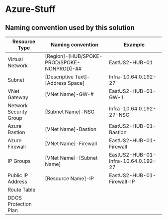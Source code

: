 # Azure-Stuff

## Naming convention used by this solution

| Resource Type | Naming convention | Example |
| --------------| ----------------- | ------- |
| Virtual Network | [Region]-[HUB/SPOKE-PROD/SPOKE-NONPROD]-## | EastUS2-HUB-01 |
| Subnet | [Descriptive Text]-[Address Space] | Infra-10.64.0.192-27 |
| VNet Gateway | [VNet Name]-GW-# | EastUS2-HUB-01-GW-1 |
| Network Security Group | [Subnet Name]-NSG | Infra-10.64.0.192-27-NSG |
| Azure Bastion | [VNet Name]-Bastion | EastUS2-HUB-01-Bastion |
| Azure Firewall | [VNet Name]-Firewall | EastUS2-HUB-01-Firewall |
| IP Groups | [VNet Name]-[Subnet Name] | EastUS2-HUB-01-Infra-10.64.0.192-27 |
| Public IP Address | [Resource Name]-IP | EastUS2-HUB-01-Firewall-IP |
| Route Table |  |  |
| DDOS Protection Plan |  |  |
